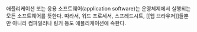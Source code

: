 애플리케이션 또는 응용 소프트웨어(application software)는 운영체제에서 실행되는 모든 소프트웨어를 뜻한다. 따라서, 워드 프로세서, 스프레드시트, [[웹 브라우저]]들뿐만 아니라 컴파일러나 링커 등도 애플리케이션에 속한다.